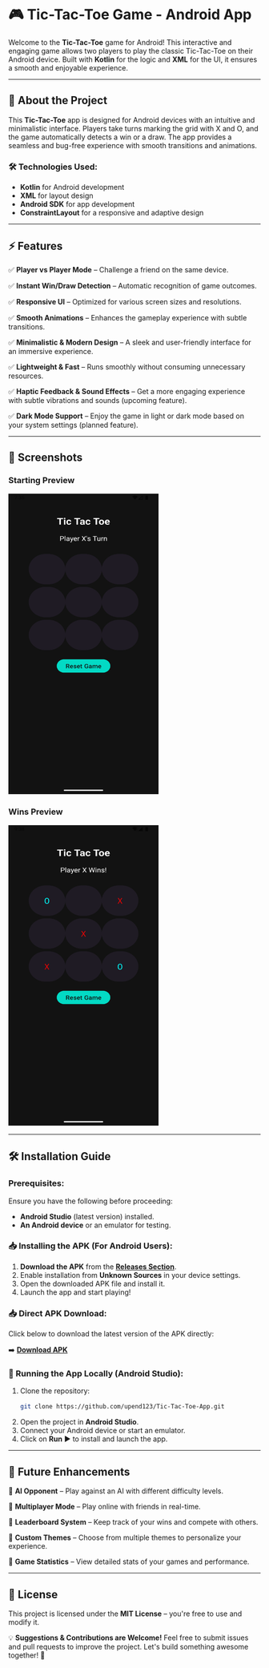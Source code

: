 # 🎮 Tic-Tac-Toe Game - Android App

Welcome to the **Tic-Tac-Toe** game for Android! This interactive and engaging game allows two players to play the classic Tic-Tac-Toe on their Android device. Built with **Kotlin** for the logic and **XML** for the UI, it ensures a smooth and enjoyable experience.

---

## 🧩 About the Project

This **Tic-Tac-Toe** app is designed for Android devices with an intuitive and minimalistic interface. Players take turns marking the grid with X and O, and the game automatically detects a win or a draw. The app provides a seamless and bug-free experience with smooth transitions and animations.

### 🛠 Technologies Used:
- **Kotlin** for Android development
- **XML** for layout design
- **Android SDK** for app development
- **ConstraintLayout** for a responsive and adaptive design

---

## ⚡ Features

✅ **Player vs Player Mode** – Challenge a friend on the same device.

✅ **Instant Win/Draw Detection** – Automatic recognition of game outcomes.

✅ **Responsive UI** – Optimized for various screen sizes and resolutions.

✅ **Smooth Animations** – Enhances the gameplay experience with subtle transitions.

✅ **Minimalistic & Modern Design** – A sleek and user-friendly interface for an immersive experience.

✅ **Lightweight & Fast** – Runs smoothly without consuming unnecessary resources.

✅ **Haptic Feedback & Sound Effects** – Get a more engaging experience with subtle vibrations and sounds (upcoming feature).

✅ **Dark Mode Support** – Enjoy the game in light or dark mode based on your system settings (planned feature).

---

## 📸 Screenshots
### Starting Preview
<img src="https://github.com/upend123/Tic-Toc-Toe-App/blob/cf6b4746c1e8530c526b79a78d0bfa7a53a08a05/app/src/main/res/drawable/image.png" width="300" height="600" alt="Description">

### Wins Preview
<img src="https://github.com/upend123/Tic-Toc-Toe-App/blob/main/image.png" width="300" height="600" alt="Description">



---

## 🛠️ Installation Guide

### Prerequisites:
Ensure you have the following before proceeding:
- **Android Studio** (latest version) installed.
- **An Android device** or an emulator for testing.

### 📥 Installing the APK (For Android Users):
1. **Download the APK** from the **[Releases Section](https://github.com/upend123/Tic-Toc-Toe-App/releases)**.
2. Enable installation from **Unknown Sources** in your device settings.
3. Open the downloaded APK file and install it.
4. Launch the app and start playing!

### 📥 Direct APK Download:
Click below to download the latest version of the APK directly:

➡️ **[Download APK](https://github.com/upend123/Tic-Tac-Toe-App/releases/latest/download/TicTacToe.apk)**

### 🚀 Running the App Locally (Android Studio):
1. Clone the repository:
   ```bash
   git clone https://github.com/upend123/Tic-Tac-Toe-App.git
   ```
2. Open the project in **Android Studio**.
3. Connect your Android device or start an emulator.
4. Click on **Run** ▶️ to install and launch the app.

---

## 🚀 Future Enhancements

🔹 **AI Opponent** – Play against an AI with different difficulty levels.

🔹 **Multiplayer Mode** – Play online with friends in real-time.

🔹 **Leaderboard System** – Keep track of your wins and compete with others.

🔹 **Custom Themes** – Choose from multiple themes to personalize your experience.

🔹 **Game Statistics** – View detailed stats of your games and performance.

---

## 📜 License
This project is licensed under the **MIT License** – you're free to use and modify it.

💡 **Suggestions & Contributions are Welcome!** Feel free to submit issues and pull requests to improve the project. Let's build something awesome together! 🚀

